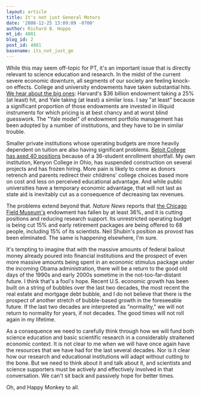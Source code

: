 ```yaml
---
layout: article
title: It's not just General Motors
date: '2008-12-25 13:09:09 -0700'
author: Richard B. Hoppe
mt_id: 4081
blog_id: 2
post_id: 4081
basename: its_not_just_ge
---
```

While this may seem off-topic for PT, it's an important issue that is directly relevant to science education and research.  In the midst of the current severe economic downturn, all segments of our society are feeling knock-on effects.  College and university endowments have taken substantial hits.  [We hear about the big ones](http://www.latimes.com/news/printedition/front/la-me-alumni25-2008dec25,0,6880265.story): Harvard's $36 billion endowment taking a 25% (at least) hit, and Yale taking (at least) a similar loss.  I say "at least" because a significant proportion of those endowments are invested in illiquid instruments for which pricing is at best chancy and at worst blind guesswork.  The "Yale model" of endowment portfolio management has been adopted by a number of institutions, and they have to be in similar trouble.

Smaller private institutions whose operating budgets are more heavily dependent on tuition are also having significant problems.  [Beloit College has axed 40 positions](http://www.nytimes.com/2008/12/22/education/22college.html?ref=education) because of a 36-student enrollment shortfall.  My own institution, Kenyon College in Ohio, has suspended construction on several projects and has frozen hiring.  More pain is likely to come as donors retrench and parents redirect their childrens' college choices based more on cost and less on perceived educational advantage.  And while public universities have a temporary economic advantage, that will not last as state aid is inevitably cut as a consequence of decreasing tax revenues.

The problems extend beyond that.  _Nature News_ reports that [the Chicago Field Museum's](http://www.nature.com/news/2008/081223/full/news.2008.1333.html) endowment has fallen by at least 36%, and it is cutting positions and reducing research support.  Its unrestricted operating budget is being cut 15% and early retirement packages are being offered to 68 people, including 15% of its scientists. Neil Shubin's position as provost has been eliminated.  The same is happening elsewhere, I'm sure.

It's tempting to imagine that with the massive amounts of federal bailout money already poured into financial institutions and the prospect of even more massive amounts being spent in an economic stimulus package under the incoming Obama administration, there will be a return to the good old days of the 1990s and early 2000s sometime in the not-too-far-distant future.  I think that's a fool's hope.  Recent U.S. economic growth has been built on a string of bubbles over the last two decades, the most recent the real estate and mortgage debt bubble, and I do not believe that there is the prospect of another stretch of bubble-based growth in the foreseeable future.  If the last two decades are interpreted as "normality," we will not return to normality for years, if not decades.  The good times will not roll again in my lifetime.

As a consequence we need to carefully think through how we will fund both science education and basic scientific research in a considerably straitened economic context.  It is not clear to me when we will have once again have the resources that we have had for the last several decades.  Nor is it clear how our research and educational institutions will adapt without cutting to the bone.  But we need to think about it and talk about it, and scientists and science supporters must be actively and effectively involved in that conversation.  We can't sit back and passively hope for better times. 

Oh, and Happy Monkey to all.
